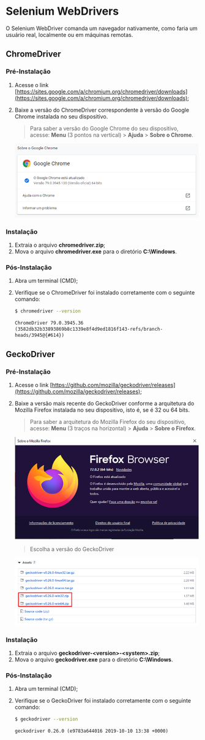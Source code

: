 # Selenium WebDrivers

O Selenium WebDriver comanda um navegador nativamente, como faria um usuário real, localmente ou em máquinas remotas.

## ChromeDriver

### Pré-Instalação

1. Acesse o link [https://sites.google.com/a/chromium.org/chromedriver/downloads](https://sites.google.com/a/chromium.org/chromedriver/downloads);
2. Baixe a versão do ChromeDriver correspondente à versão do Google Chrome instalada no seu dispositivo.

    > Para saber a versão do Google Chrome do seu dispositivo, acesse: __Menu__ (3 pontos na vertical) > __Ajuda__ > __Sobre o Chrome__.

    ![Sobre o Chrome](./images/chrome.png)

### Instalação

1. Extraia o arquivo __chromedriver.zip__;
2. Mova o arquivo __chromedriver.exe__ para o diretório __C:\Windows__.

### Pós-Instalação

1. Abra um terminal (CMD);
2. Verifique se o ChromeDriver foi instalado corretamente com o seguinte comando:

    ```bash
    $ chromedriver --version
    ```

    ```text
    ChromeDriver 79.0.3945.36 (3582db32b33893869b8c1339e8f4d9ed1816f143-refs/branch-heads/3945@{#614})
    ```

## GeckoDriver

### Pré-Instalação

1. Acesse o link [https://github.com/mozilla/geckodriver/releases](https://github.com/mozilla/geckodriver/releases);
2. Baixe a versão mais recente do GeckoDriver conforme a arquitetura do Mozilla Firefox instalada no seu dispositivo, isto é, se é 32 ou 64 bits.

    > Para saber a arquitetura do Mozilla Firefox do seu dispositivo, acesse: __Menu__ (3 traços na horizontal) > __Ajuda__ > __Sobre o Firefox__.

    ![Sobre o Firefox](./images/firefox.png)

    > Escolha a versão do GeckoDriver

    ![Versão GeckoDriver](./images/geckodriver.png)

### Instalação

1. Extraia o arquivo __geckodriver-\<version\>-\<system\>.zip__;
2. Mova o arquivo __geckodriver.exe__ para o diretório __C:\Windows__.

### Pós-Instalação

1. Abra um terminal (CMD);
2. Verifique se o GeckoDriver foi instalado corretamente com o seguinte comando:

    ```bash
    $ geckodriver --version
    ```

    ```text
    geckodriver 0.26.0 (e9783a644016 2019-10-10 13:38 +0000)
    ```